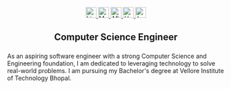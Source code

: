 <div align="center">
  <a href="https://www.linkedin.com/in/kunjm" target="_blank">
    <img src="https://img.shields.io/static/v1?message=LinkedIn&logo=linkedin&label=&color=0077B5&logoColor=white&labelColor=&style=for-the-badge" height="25" alt="LinkedIn logo" />
  </a>
  <a href="https://medium.com/@kunj.maheshwari2021" target="_blank">
    <img src="https://img.shields.io/static/v1?message=Medium&logo=medium&label=&color=12100E&logoColor=white&labelColor=&style=for-the-badge" height="25" alt="Medium logo" />
  </a>
  <a href="mailto:kunjm@outlook.com" target="_blank">
    <img src="https://img.shields.io/static/v1?message=Outlook&logo=microsoft-outlook&label=&color=0078D4&logoColor=white&labelColor=&style=for-the-badge" height="25" alt="Microsoft Outlook logo" />
  </a>
  <a href="https://www.hackerrank.com/profile/kunj_maheshwari1" target="_blank">
    <img src="https://img.shields.io/static/v1?message=HackerRank&logo=hackerrank&label=&color=2EC866&logoColor=white&labelColor=&style=for-the-badge" height="25" alt="HackerRank logo" />
  </a>
  <a href="https://leetcode.com/kunjm" target="_blank">
    <img src="https://img.shields.io/static/v1?message=LeetCode&logo=leetcode&label=&color=FFA116&logoColor=white&labelColor=&style=for-the-badge" height="25" alt="LeetCode logo" />
  </a>
</div>


###

<h2 align="center">Computer Science Engineer</h2>

###

<p align="left">
As an aspiring software engineer with a strong Computer Science and Engineering foundation, I am dedicated to leveraging technology to solve real-world problems. I am pursuing my Bachelor's degree at Vellore Institute of Technology Bhopal.</p>
